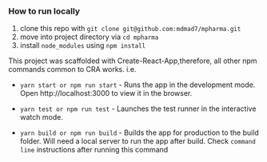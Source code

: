 ### How to run locally

1. clone this repo with `git clone git@github.com:mdmad7/mpharma.git`
2. move into project directory via `cd mpharma`
3. install `node_modules` using `npm install`

This project was scaffolded with Create-React-App,therefore, all other npm commands common to CRA works. i.e.

- `yarn start or npm run start` - Runs the app in the development mode. Open http://localhost:3000 to view it in the browser.

- `yarn test or npm run test` - Launches the test runner in the interactive watch mode.

- `yarn build or npm run build` - Builds the app for production to the build folder. Will need a local server to run the app after build. Check `command line` instructions after running this command

